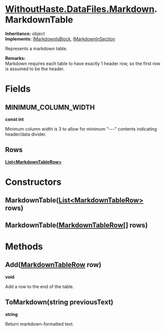 # [WithoutHaste.DataFiles.Markdown](TableOfContents.WithoutHaste.DataFiles.Markdown.md).MarkdownTable

**Inheritance:** object  
**Implements:** [IMarkdownIsBlock](WithoutHaste.DataFiles.Markdown.IMarkdownIsBlock.md), [IMarkdownInSection](WithoutHaste.DataFiles.Markdown.IMarkdownInSection.md)  

Represents a markdown table.  

**Remarks:**  
Markdown requires each table to have exactly 1 header row, so the first row is assumed to be the header.  

# Fields

## MINIMUM_COLUMN_WIDTH

**const int**  

Minimum column width is 3 to allow for minimum "---" contents indicating header/data divider.  

## Rows

**[List&lt;MarkdownTableRow&gt;](https://docs.microsoft.com/en-us/dotnet/api/system.collections.generic.list-1)**  

# Constructors

## MarkdownTable([List&lt;MarkdownTableRow&gt;](https://docs.microsoft.com/en-us/dotnet/api/system.collections.generic.list-1) rows)

## MarkdownTable([MarkdownTableRow[]](WithoutHaste.DataFiles.Markdown.MarkdownTableRow.md) rows)

# Methods

## Add([MarkdownTableRow](WithoutHaste.DataFiles.Markdown.MarkdownTableRow.md) row)

**void**  

Add a row to the end of the table.  

## ToMarkdown(string previousText)

**string**  

Return markdown-formatted text.  

